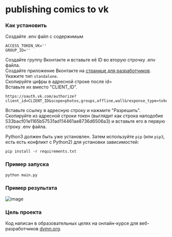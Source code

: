 # publishing comics to vk


### Как установить

Создайте .env файл с содержимым
```
ACCESS_TOKEN_VK=''
GROUP_ID=''
```
Создайте группу Вконтакте и вставьте её ID во вторую строчку .env файла. <br/>
Создайте приложение Вконтакте на [странице для разработчиков](https://vk.com/apps?act=manage). Укажите тип ```standalone```. <br/>
Cкопируйте цифры в адресной строке после id= <br/>
Вставьте их вместо "CLIENT_ID".
```
https://oauth.vk.com/authorize?client_id=CLIENT_ID&scope=photos,groups,offline,wall&response_type=token
```
Вставьте ссылку в адресную строку и нажмите "Разрешить". <br/>
Скопируйте из адресной строки токен (выглядит как строка наподобие 533bacf01e1165b57531ad114461ae8736d6506a3) и вставьте его в первую строку  .env файла. <br/>

Python3 должен быть уже установлен. 
Затем используйте `pip` (или `pip3`, есть есть конфликт с Python2) для установки зависимостей:
```
pip install -r requirements.txt
```

### Пример запуска
```
python main.py
```

### Пример результата
![image](https://user-images.githubusercontent.com/52741545/116143089-5e036580-a6e3-11eb-904e-629603a6ae07.png)


### Цель проекта

Код написан в образовательных целях на онлайн-курсе для веб-разработчиков [dvmn.org](https://dvmn.org/).
